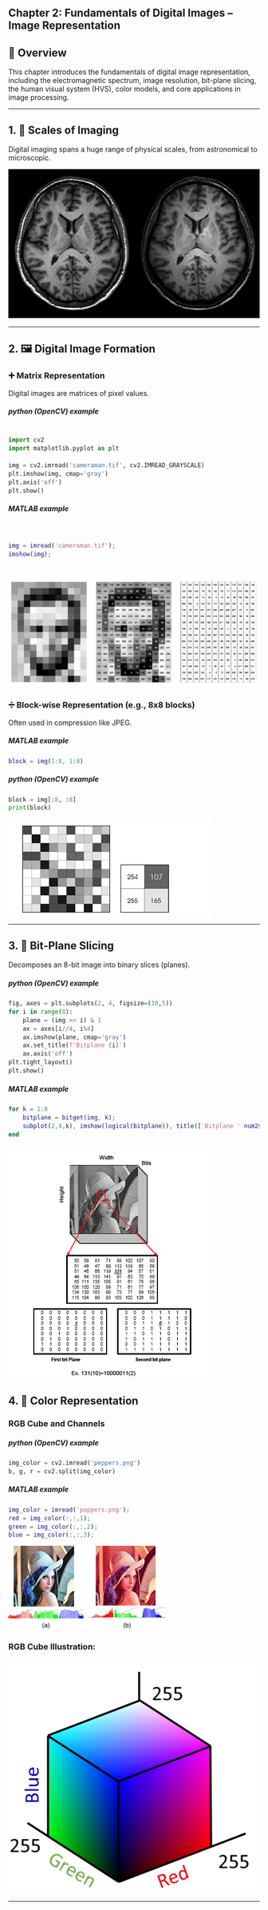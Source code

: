 
## Chapter 2: Fundamentals of Digital Images – Image Representation

## 📌 Overview

This chapter introduces the fundamentals of digital image representation, including the electromagnetic spectrum, image resolution, bit-plane slicing, the human visual system (HVS), color models, and core applications in image processing.

---

## 1. 📡 Scales of Imaging

Digital imaging spans a huge range of physical scales, from astronomical to microscopic.

![alt](phOotos/An-example-of-15-T-versus-3-T-MRI-of-the-brain-It-must-be-remembered-that-image.png)

---

## 2. 🖼 Digital Image Formation

### ➕ Matrix Representation

Digital images are matrices of pixel values.

##### python (OpenCV) example

```python

import cv2
import matplotlib.pyplot as plt

img = cv2.imread('cameraman.tif', cv2.IMREAD_GRAYSCALE)
plt.imshow(img, cmap='gray')
plt.axis('off')
plt.show()
```

##### MATLAB example

```matlab


img = imread('cameraman.tif');
imshow(img);

```


![alt](phOotos/Digital-image-as-matrix-of-numerical-values-Numerical-values-represent-pixels.png)
---

### ➗ Block-wise Representation (e.g., 8x8 blocks)

Often used in compression like JPEG.
##### MATLAB example
```matlab
block = img(1:8, 1:8)

```

##### python (OpenCV) example
```python
block = img[:8, :8]
print(block)

```
![alt](phOotos/Gray-scale-image-Block-wise-representation.png)


---

## 3. 🔢 Bit-Plane Slicing

Decomposes an 8-bit image into binary slices (planes).

##### python (OpenCV) example
```python
fig, axes = plt.subplots(2, 4, figsize=(10,5))
for i in range(8):
    plane = (img >> i) & 1
    ax = axes[i//4, i%4]
    ax.imshow(plane, cmap='gray')
    ax.set_title(f'Bitplane {i}')
    ax.axis('off')
plt.tight_layout()
plt.show()

```

##### MATLAB example

```matlab
for k = 1:8
    bitplane = bitget(img, k);
    subplot(2,4,k), imshow(logical(bitplane)), title(['Bitplane ' num2str(k)]);
end

```
![alt](phOotos/Bit-Plane-Slicing-concept-considering-pixel-having-value-131.png)
---

## 4. 🌈 Color Representation

### RGB Cube and Channels

##### python (OpenCV) example

```python
img_color = cv2.imread('peppers.png')
b, g, r = cv2.split(img_color)

```


##### MATLAB example

```matlab
img_color = imread('peppers.png');
red = img_color(:,:,1);
green = img_color(:,:,2);
blue = img_color(:,:,3);

```
![alt](phOotos/COLOR.jpg)

### RGB Cube Illustration:

![alt](phOotos/rgb_cube.jpg)


---

